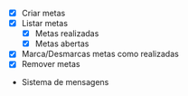 - [x] Criar metas
- [x] Listar metas
    - [x] Metas realizadas
    - [x] Metas abertas
- [x] Marca/Desmarcas metas como realizadas
- [x] Remover metas
- Sistema de mensagens